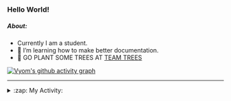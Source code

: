 ### Hello World!

##### About:
- Currently I am a student.
- 🌱 I’m learning how to make better documentation.
- 🌱 GO PLANT SOME TREES AT [TEAM TREES](https://teamtrees.org/)

[![Vyom's github activity graph](https://activity-graph.herokuapp.com/graph?username=Vyvy-vi)](https://github.com/ashutosh00710/github-readme-activity-graph)

---
<details>
  <summary>:zap: My Activity:</summary>
  
<!--START_SECTION:waka-->
![Code Time](http://img.shields.io/badge/Code%20Time-834%20hrs%2025%20mins-blue)

**I'm a Night 🦉** 

```text
🌞 Morning    77 commits     ██░░░░░░░░░░░░░░░░░░░░░░░   8.04% 
🌆 Daytime    276 commits    ███████░░░░░░░░░░░░░░░░░░   28.81% 
🌃 Evening    309 commits    ████████░░░░░░░░░░░░░░░░░   32.25% 
🌙 Night      296 commits    ███████░░░░░░░░░░░░░░░░░░   30.9%

```
📅 **I'm Most Productive on Sunday** 

```text
Monday       105 commits    ██░░░░░░░░░░░░░░░░░░░░░░░   10.96% 
Tuesday      137 commits    ███░░░░░░░░░░░░░░░░░░░░░░   14.3% 
Wednesday    167 commits    ████░░░░░░░░░░░░░░░░░░░░░   17.43% 
Thursday     131 commits    ███░░░░░░░░░░░░░░░░░░░░░░   13.67% 
Friday       120 commits    ███░░░░░░░░░░░░░░░░░░░░░░   12.53% 
Saturday     100 commits    ██░░░░░░░░░░░░░░░░░░░░░░░   10.44% 
Sunday       198 commits    █████░░░░░░░░░░░░░░░░░░░░   20.67%

```


📊 **This Week I Spent My Time On** 

```text
🔥 Editors: 
VS Code                  1 min               █████████████████████████   100.0%

🐱‍💻 Projects: 
palantir                 1 min               █████████████████████████   100.0%

```


 Last Updated on 18/07/2022 08:04:50 UTC
<!--END_SECTION:waka-->
</details>

